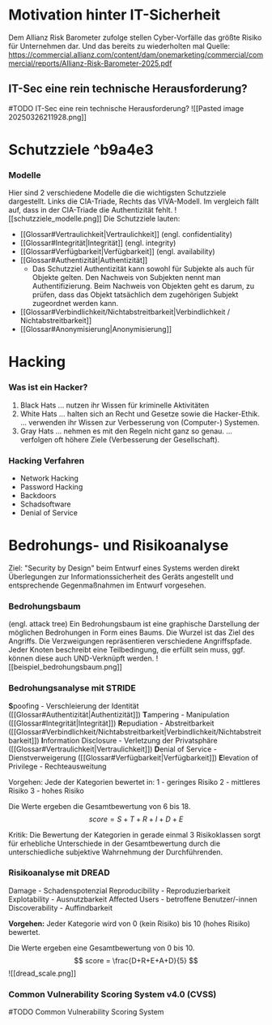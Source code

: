 # Motivation hinter IT-Sicherheit
Dem Allianz Risk Barometer zufolge stellen Cyber-Vorfälle das größte Risiko für Unternehmen dar. Und das bereits zu wiederholten mal
	Quelle: https://commercial.allianz.com/content/dam/onemarketing/commercial/commercial/reports/Allianz-Risk-Barometer-2025.pdf 
## IT-Sec eine rein technische Herausforderung?
#TODO IT-Sec eine rein technische Herausforderung?
![[Pasted image 20250326211928.png]]
# Schutzziele ^b9a4e3
### Modelle
Hier sind 2 verschiedene Modelle die die wichtigsten Schutzziele dargestellt. Links die CIA-Triade, Rechts das VIVA-Modell. Im vergleich fällt auf, dass in der CIA-Triade die Authentizität fehlt.
![[schutzziele_modelle.png]]
Die Schutzziele lauten:
- [[Glossar#Vertraulichkeit|Vertraulichkeit]] (engl. confidentiality)
- [[Glossar#Integrität|Integrität]] (engl. integrity)
- [[Glossar#Verfügbarkeit|Verfügbarkeit]] (engl. availability)
- [[Glossar#Authentizität|Authentizität]]
	- Das Schutzziel Authentizität kann sowohl für Subjekte als auch für Objekte gelten. Den Nachweis von Subjekten nennt man Authentifizierung. Beim Nachweis von Objekten geht es darum, zu prüfen, dass das Objekt tatsächlich dem zugehörigen Subjekt zugeordnet werden kann.
- [[Glossar#Verbindlichkeit/Nichtabstreitbarkeit|Verbindlichkeit / Nichtabstreitbarkeit]]
- [[Glossar#Anonymisierung|Anonymisierung]]
# Hacking
### Was ist ein Hacker?
1. Black Hats
   ... nutzen ihr Wissen für kriminelle Aktivitäten
2. White Hats
   ... halten sich an Recht und Gesetze sowie die Hacker-Ethik.
   ... verwenden ihr Wissen zur Verbesserung von (Computer-) Systemen.
3. Gray Hats
   ... nehmen es mit den Regeln nicht ganz so genau.
   ... verfolgen oft höhere Ziele (Verbesserung der Gesellschaft).
### Hacking Verfahren
- Network Hacking
- Password Hacking
- Backdoors
- Schadsoftware
- Denial of Service
# Bedrohungs- und Risikoanalyse
Ziel: "Security by Design"
	beim Entwurf eines Systems werden direkt Überlegungen zur Informationssicherheit des Geräts angestellt und entsprechende Gegenmaßnahmen im Entwurf vorgesehen.
### Bedrohungsbaum
(engl. attack tree)
Ein Bedrohungsbaum ist eine graphische Darstellung der möglichen Bedrohungen in Form eines Baums. 
Die Wurzel ist das Ziel des Angriffs. Die Verzweigungen repräsentieren verschiedene Angriffspfade. Jeder Knoten beschreibt eine Teilbedingung, die erfüllt sein muss, ggf. können diese auch UND-Verknüpft werden.
![[beispiel_bedrohungsbaum.png]]
### Bedrohungsanalyse mit STRIDE
<b>S</b>poofing - Verschleierung der Identität ([[Glossar#Authentizität|Authentizität]])
<b>T</b>ampering - Manipulation ([[Glossar#Integrität|Integrität]])
<b>R</b>epudiation - Abstreitbarkeit ([[Glossar#Verbindlichkeit/Nichtabstreitbarkeit|Verbindlichkeit/Nichtabstreitbarkeit]])
<b>I</b>nformation Disclosure - Verletzung der Privatsphäre ([[Glossar#Vertraulichkeit|Vertraulichkeit]])
<b>D</b>enial of Service - Dienstverweigerung ([[Glossar#Verfügbarkeit|Verfügbarkeit]])
<b>E</b>levation of Privilege - Rechteausweitung

Vorgehen:
Jede der Kategorien bewertet in:
	1 - geringes Risiko
	2 - mittleres Risiko
	3 - hohes Risiko

Die Werte ergeben die Gesamtbewertung von 6 bis 18.
$$ score = S+T+R+I+D+E$$

Kritik:
Die Bewertung der Kategorien in gerade einmal 3 Risikoklassen sorgt für erhebliche Unterschiede in der Gesamtbewertung durch die unterschiedliche subjektive Wahrnehmung der Durchführenden.
### Risikoanalyse mit DREAD
Damage - Schadenspotenzial
Reproducibility - Reproduzierbarkeit
Explotability - Ausnutzbarkeit
Affected Users - betroffene Benutzer/-innen
Discoverability - Auffindbarkeit

**Vorgehen:**
Jeder Kategorie wird von 0 (kein Risiko) bis 10 (hohes Risiko) bewertet.

Die Werte ergeben eine Gesamtbewertung von 0 bis 10.
$$ score = \frac{D+R+E+A+D}{5} $$
![[dread_scale.png]]

### Common Vulnerability Scoring System v4.0 (CVSS)
#TODO Common Vulnerability Scoring System 
